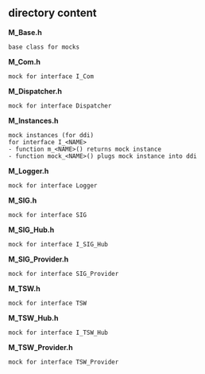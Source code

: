 ## directory content

**M_Base.h**
```
base class for mocks
```

**M_Com.h**
```
mock for interface I_Com
```

**M_Dispatcher.h**
```
mock for interface Dispatcher
```

**M_Instances.h**
```
mock instances (for ddi)
for interface I_<NAME>
- function m_<NAME>() returns mock instance
- function mock_<NAME>() plugs mock instance into ddi
```

**M_Logger.h**
```
mock for interface Logger
```

**M_SIG.h**
```
mock for interface SIG
```

**M_SIG_Hub.h**
```
mock for interface I_SIG_Hub
```

**M_SIG_Provider.h**
```
mock for interface SIG_Provider
```

**M_TSW.h**
```
mock for interface TSW
```

**M_TSW_Hub.h**
```
mock for interface I_TSW_Hub
```

**M_TSW_Provider.h**
```
mock for interface TSW_Provider
```
